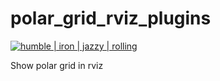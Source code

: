 # polar_grid_rviz_plugins

[![humble | iron | jazzy | rolling](https://github.com/HuaTsai/polar_grid_rviz_plugins/actions/workflows/ros2.yml/badge.svg)](https://github.com/HuaTsai/polar_grid_rviz_plugins/actions/workflows/ros2.yml)

Show polar grid in rviz

